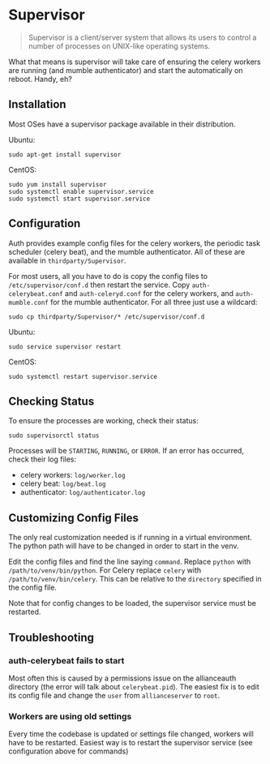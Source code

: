 # Supervisor

>Supervisor is a client/server system that allows its users to control a number of processes on UNIX-like operating systems.

What that means is supervisor will take care of ensuring the celery workers are running (and mumble authenticator) and start the automatically on reboot. Handy, eh?

## Installation

Most OSes have a supervisor package available in their distribution.

Ubuntu:

    sudo apt-get install supervisor

CentOS:

    sudo yum install supervisor
    sudo systemctl enable supervisor.service
    sudo systemctl start supervisor.service

## Configuration

Auth provides example config files for the celery workers, the periodic task scheduler (celery beat), and the mumble authenticator. All of these are available in `thirdparty/Supervisor`.

For most users, all you have to do is copy the config files to `/etc/supervisor/conf.d` then restart the service. Copy `auth-celerybeat.conf` and `auth-celeryd.conf` for the celery workers, and `auth-mumble.conf` for the mumble authenticator. For all three just use a wildcard:

    sudo cp thirdparty/Supervisor/* /etc/supervisor/conf.d

Ubuntu:

    sudo service supervisor restart

CentOS:

    sudo systemctl restart supervisor.service

## Checking Status

To ensure the processes are working, check their status:

    sudo supervisorctl status

Processes will be `STARTING`, `RUNNING`, or `ERROR`. If an error has occurred, check their log files:
 - celery workers: `log/worker.log`
 - celery beat: `log/beat.log`
 - authenticator: `log/authenticator.log`

## Customizing Config Files

The only real customization needed is if running in a virtual environment. The python path will have to be changed in order to start in the venv.

Edit the config files and find the line saying `command`. Replace `python` with `/path/to/venv/bin/python`. For Celery replace `celery` with `/path/to/venv/bin/celery`. This can be relative to the `directory` specified in the config file.

Note that for config changes to be loaded, the supervisor service must be restarted.

## Troubleshooting

### auth-celerybeat fails to start
Most often this is caused by a permissions issue on the allianceauth directory (the error will talk about `celerybeat.pid`). The easiest fix is to edit its config file and change the `user` from `allianceserver` to `root`.

### Workers are using old settings

Every time the codebase is updated or settings file changed, workers will have to be restarted. Easiest way is to restart the supervisor service (see configuration above for commands)